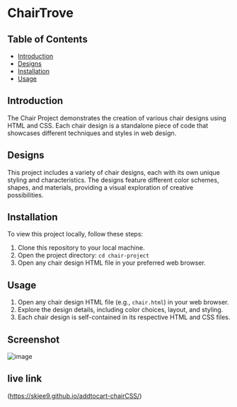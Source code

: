 # ChairTrove
## Table of Contents
- [Introduction](#introduction)
- [Designs](#designs)
- [Installation](#installation)
- [Usage](#usage)


## Introduction
The Chair Project demonstrates the creation of various chair designs using HTML and CSS. Each chair design is a standalone piece of code that showcases different techniques and styles in web design.

## Designs
This project includes a variety of chair designs, each with its own unique styling and characteristics. The designs feature different color schemes, shapes, and materials, providing a visual exploration of creative possibilities.

## Installation
To view this project locally, follow these steps:

1. Clone this repository to your local machine.
2. Open the project directory: `cd chair-project`
3. Open any chair design HTML file in your preferred web browser.

## Usage
1. Open any chair design HTML file (e.g., `chair.html`) in your web browser.
2. Explore the design details, including color choices, layout, and styling.
3. Each chair design is self-contained in its respective HTML and CSS files.
   
## Screenshot
![image](https://github.com/user-attachments/assets/c902aef9-603c-474b-8bf8-e24cc9a6650d)

## live link
 (https://skiee9.github.io/addtocart-chairCSS/)
